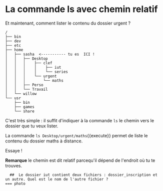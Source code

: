 # La commande ls avec chemin relatif

Et maintenant, comment lister le contenu du dossier urgent ?

```
/
├── bin
├── dev
├── etc
├── home
│   ├── sasha  <----------- tu es  ICI !
│   │   ├── Desktop 
│   │   │    ├── clef
│   │   │    │    ├── iut
│   │   │    │    └── series
│   │   │    └── urgent
│   │   │        └── maths
│   │   ├── Perso
│   │   └── Travail 
│   └── willow
└── usr
    ├── bin
    ├── games
    └── share
``` 

C'est très simple : il suffit d'indiquer à la commande `ls` le chemin vers le dossier que tu veux lister.

La commande `ls Desktop/urgent/maths`{{execute}} permet de liste le contenu du dossier maths à distance.

Essaye !

**Remarque** le chemin est dit relatif parcequ'il dépend de l'endroit où tu te trouves.

```{quizdown} 
  ##  Le dossier iut contient deux fichiers : dossier_inscription et un autre. Quel est le nom de l'autre fichier ? 
=== photo
```

